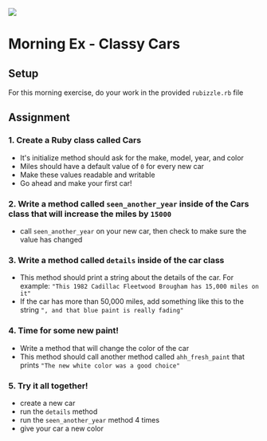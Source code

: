 ![](http://i.giphy.com/11eMJrshugz1PW.gif)

# Morning Ex - Classy Cars

## Setup
For this morning exercise, do your work in the provided `rubizzle.rb` file

## Assignment

### 1. Create a Ruby class called Cars
 - It's initialize method should ask for the make, model, year, and color
 - Miles should have a default value of `0` for every new car
 - Make these values readable and writable
 - Go ahead and make your first car!

### 2. Write a method called `seen_another_year` inside of the Cars class that will increase the miles by `15000`
 - call `seen_another_year` on your new car, then check to make sure the value has changed

### 3. Write a method called `details` inside of the car class
   - This method should print a string about the details of the car. For example: `"This 1982 Cadillac Fleetwood Brougham has 15,000 miles on it"`
   - If the car has more than 50,000 miles, add something like this to the string `", and that blue paint is really fading"`

### 4. Time for some new paint!
  - Write a method that will change the color of the car
  - This method should call another method called `ahh_fresh_paint` that prints `"The new white color was a good choice"`

### 5. Try it all together!
  - create a new car
  - run the `details` method
  - run the `seen_another_year` method 4 times
  - give your car a new color
